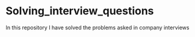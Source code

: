 # Solving_interview_questions
In this repository I have solved the problems asked in company interviews
